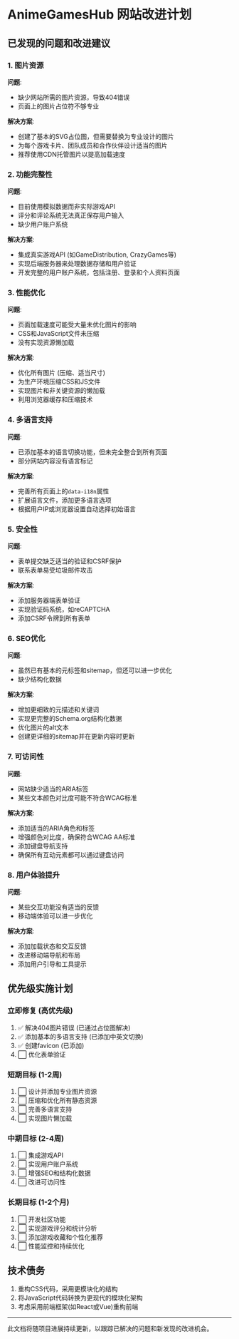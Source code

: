 # AnimeGamesHub 网站改进计划

## 已发现的问题和改进建议

### 1. 图片资源

**问题**:
- 缺少网站所需的图片资源，导致404错误
- 页面上的图片占位符不够专业

**解决方案**:
- 创建了基本的SVG占位图，但需要替换为专业设计的图片
- 为每个游戏卡片、团队成员和合作伙伴设计适当的图片
- 推荐使用CDN托管图片以提高加载速度

### 2. 功能完整性

**问题**:
- 目前使用模拟数据而非实际游戏API
- 评分和评论系统无法真正保存用户输入
- 缺少用户账户系统

**解决方案**:
- 集成真实游戏API (如GameDistribution, CrazyGames等)
- 实现后端服务器来处理数据存储和用户验证
- 开发完整的用户账户系统，包括注册、登录和个人资料页面

### 3. 性能优化

**问题**:
- 页面加载速度可能受大量未优化图片的影响
- CSS和JavaScript文件未压缩
- 没有实现资源懒加载

**解决方案**:
- 优化所有图片 (压缩、适当尺寸)
- 为生产环境压缩CSS和JS文件
- 实现图片和非关键资源的懒加载
- 利用浏览器缓存和压缩技术

### 4. 多语言支持

**问题**:
- 已添加基本的语言切换功能，但未完全整合到所有页面
- 部分网站内容没有语言标记

**解决方案**:
- 完善所有页面上的`data-i18n`属性
- 扩展语言文件，添加更多语言选项
- 根据用户IP或浏览器设置自动选择初始语言

### 5. 安全性

**问题**:
- 表单提交缺乏适当的验证和CSRF保护
- 联系表单易受垃圾邮件攻击

**解决方案**:
- 添加服务器端表单验证
- 实现验证码系统，如reCAPTCHA
- 添加CSRF令牌到所有表单

### 6. SEO优化

**问题**:
- 虽然已有基本的元标签和sitemap，但还可以进一步优化
- 缺少结构化数据

**解决方案**:
- 增加更细致的元描述和关键词
- 实现更完整的Schema.org结构化数据
- 优化图片的alt文本
- 创建更详细的sitemap并在更新内容时更新

### 7. 可访问性

**问题**:
- 网站缺少适当的ARIA标签
- 某些文本颜色对比度可能不符合WCAG标准

**解决方案**:
- 添加适当的ARIA角色和标签
- 增强颜色对比度，确保符合WCAG AA标准
- 添加键盘导航支持
- 确保所有互动元素都可以通过键盘访问

### 8. 用户体验提升

**问题**:
- 某些交互功能没有适当的反馈
- 移动端体验可以进一步优化

**解决方案**:
- 添加加载状态和交互反馈
- 改进移动端导航和布局
- 添加用户引导和工具提示

## 优先级实施计划

### 立即修复 (高优先级)
1. ✅ 解决404图片错误 (已通过占位图解决)
2. ✅ 添加基本的多语言支持 (已添加中英文切换)
3. ✅ 创建favicon (已添加)
4. ⬜ 优化表单验证

### 短期目标 (1-2周)
1. ⬜ 设计并添加专业图片资源
2. ⬜ 压缩和优化所有静态资源
3. ⬜ 完善多语言支持
4. ⬜ 实现图片懒加载

### 中期目标 (2-4周)
1. ⬜ 集成游戏API
2. ⬜ 实现用户账户系统
3. ⬜ 增强SEO和结构化数据
4. ⬜ 改进可访问性

### 长期目标 (1-2个月)
1. ⬜ 开发社区功能
2. ⬜ 实现游戏评分和统计分析
3. ⬜ 添加游戏收藏和个性化推荐
4. ⬜ 性能监控和持续优化

## 技术债务

1. 重构CSS代码，采用更模块化的结构
2. 将JavaScript代码转换为更现代的模块化架构
3. 考虑采用前端框架(如React或Vue)重构前端

---

此文档将随项目进展持续更新，以跟踪已解决的问题和新发现的改进机会。
